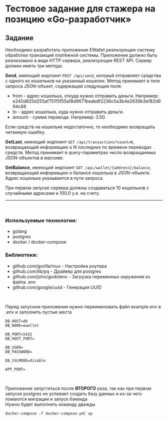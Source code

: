 # Тестовое задание для стажера на позицию «Go-разработчик»

## Задание
Необходимо разработать приложение EWallet реализующее систему обработки транзакций платёжной системы. Приложение должно быть реализовано в виде HTTP сервера, реализующее REST API. Сервер должен иметь три метода:  

<strong>Send</strong>, имеющий эндпоинт `POST /api/send`, который отправляет средства с одного из кошельков на указанный кошелек. Метод принимает в теле запроса JSON-объект, содержащий следующие поля:
 - from - адрес кошелька, откуда нужно отправить деньги. Например: e240d825d255af751f5f55af8d9671beabdf2236c0a3b4e2639b3e182d994c88
 - to - адрес кошелька, куда нужно отправить деньги.
 - amount - сумма перевода. Например: 3.50.

Если средств на кошельке недостаточно, то необходимо возвращать читаемую ошибку. 

<strong>GetLast</strong>, имеющий эндпоинт `GET /api/transactions?count=N`, возвращающий информацию о N последних по времени переводах средств. Метод принимает в query-параметрах число возвращаемых JSON-объектов в массиве.

<strong>GetBalance</strong>, имеющий эндпоинт `GET /api/wallet/{address}/balance`, возвращающий информацию о балансе кошелька в JSON-объекте. Адрес кошелька указывается в пути запроса.

При первом запуске сервера должны создаваться 10 кошельков с случайными адресами и 100.0 у.е. на счету. 

---

<br>

### Используемые технологии:   
- golang
- postgres
- docker / docker-compose

### Библиотеки:
 - github.com/gorilla/mux - Настройка роутера
 - github.com/lib/pq - Драйвер для postgres
 - github.com/joho/godotenv - Загрузка переменных окружения из файла .env
 - github.com/google/uuid - Генерация UUID

<br>

Перед запуском приложения нужно переименовать файл example.env в .env и заполнить пустые места
```
DB_HOST=db
DB_NAME=ewallet

DB_PORT=5432
DB_HOST_PORT=

DB_USER=
DB_PASSWORD=

DB_SSLMODE=disable

APP_PORT=
```

<br>

Приложение запуститься после <strong>ВТОРОГО</strong> раза, так как при первом запуске postgres не успевает создать базу данных и из-за чего ломаются миграции и запуск бэкенда  
Нужно будет выполнить команду дважды
```
docker-compose -f docker-compose.yml up
```